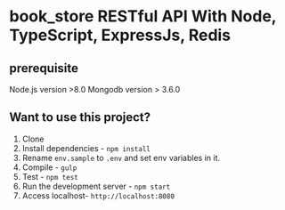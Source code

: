 # book_store RESTful API With Node, TypeScript, ExpressJs, Redis

## prerequisite 

Node.js version >8.0
Mongodb version > 3.6.0


## Want to use this project?

1. Clone
1. Install dependencies - `npm install`
1. Rename `env.sample` to `.env` and set env variables in it.
1. Compile - `gulp`
1. Test - `npm test`
1. Run the development server - `npm start`
1. Access localhost- `http://localhost:8080`

